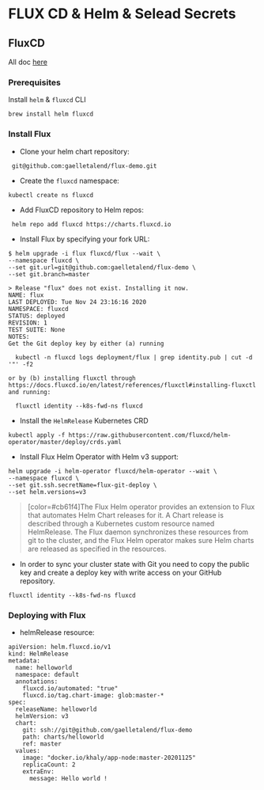 # FLUX CD & Helm & Selead Secrets

## FluxCD

All doc [here](https://docs.fluxcd.io/projects/helm-operator/en/stable/)

### Prerequisites

Install `helm` & `fluxcd` CLI

```
brew install helm fluxcd
```
### Install Flux

* Clone your helm chart repository: 

```
 git@github.com:gaelletalend/flux-demo.git
```
* Create the `fluxcd` namespace:

```
kubectl create ns fluxcd
```

* Add FluxCD repository to Helm repos:
```
 helm repo add fluxcd https://charts.fluxcd.io
```
* Install Flux by specifying your fork URL:

```
$ helm upgrade -i flux fluxcd/flux --wait \
--namespace fluxcd \
--set git.url=git@github.com:gaelletalend/flux-demo \
--set git.branch=master

> Release "flux" does not exist. Installing it now.
NAME: flux
LAST DEPLOYED: Tue Nov 24 23:16:16 2020
NAMESPACE: fluxcd
STATUS: deployed
REVISION: 1
TEST SUITE: None
NOTES:
Get the Git deploy key by either (a) running

  kubectl -n fluxcd logs deployment/flux | grep identity.pub | cut -d '"' -f2

or by (b) installing fluxctl through
https://docs.fluxcd.io/en/latest/references/fluxctl#installing-fluxctl
and running:

  fluxctl identity --k8s-fwd-ns fluxcd
```
  
  
* Install the `HelmRelease` Kubernetes CRD
```
kubectl apply -f https://raw.githubusercontent.com/fluxcd/helm-operator/master/deploy/crds.yaml
```
* Install Flux Helm Operator with Helm v3 support: 
```
helm upgrade -i helm-operator fluxcd/helm-operator --wait \
--namespace fluxcd \
--set git.ssh.secretName=flux-git-deploy \
--set helm.versions=v3
```  

>[color=#cb61f4]The Flux Helm operator provides an extension to Flux that automates Helm Chart releases for it. A Chart release is described through a Kubernetes custom resource named HelmRelease. The Flux daemon synchronizes these resources from git to the cluster, and the Flux Helm operator makes sure Helm charts are released as specified in the resources.
  
* In order to sync your cluster state with Git you need to copy the public key and create a deploy key with write access on your GitHub repository.

```
fluxctl identity --k8s-fwd-ns fluxcd
```

### Deploying with Flux

* helmRelease resource: 

```
apiVersion: helm.fluxcd.io/v1
kind: HelmRelease
metadata:
  name: helloworld
  namespace: default
  annotations:
    fluxcd.io/automated: "true"
    fluxcd.io/tag.chart-image: glob:master-*
spec:
  releaseName: helloworld
  helmVersion: v3
  chart:
    git: ssh://git@github.com/gaelletalend/flux-demo
    path: charts/helloworld
    ref: master
  values:
    image: "docker.io/khaly/app-node:master-20201125"
    replicaCount: 2
    extraEnv:
      message: Hello world !
```